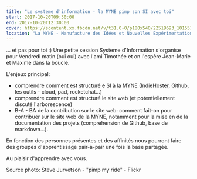 ```yaml
---
title: "Le systeme d'information - la MYNE pimp son SI avec toi"
start: 2017-10-20T09:30:00
end: 2017-10-20T12:30:00
cover: https://scontent.xx.fbcdn.net/v/t31.0-0/p180x540/22519693_10155185292518915_3963077130398285141_o.jpg?oh=4a48b8a2033b426a2940ef69a7501cdd&oe=5B4E5B50
location: "La MYNE - Manufacture des Idées et Nouvelles Expérimentations, 1 rue du Luizet, Villeurbanne, 69100"
---
```

 ... et pas pour toi :)
Une petite session Systeme d'Information s'organise pour Vendredi matin (oui oui) avec l'ami Timothée et on l'espère Jean-Marie et Maxime dans la boucle.

L'enjeux principal:
- comprendre comment est structuré e SI à la MYNE (IndieHoster, Github, les outils - cloud, pad, rocketchat...)
- comprendre comment est structuré le site web (et potentiellement discuté l'arborescence)
- B-A - BA de la contribution sur le site web: comment fait-on pour contribuer sur le site web de la MYNE, notamment pour la mise en de la documentation des projets (compréhension de Github, base de markdown...).

En fonction des personnes présentes et des affinités nous pourront faire des groupes d'apprentissage pair-à-pair une fois la base partagée.

Au plaisir d'apprendre avec vous.  

Source photo: Steve Jurvetson - "pimp my ride" - Flickr

